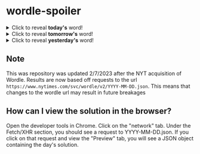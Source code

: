 # wordle-spoiler

<details>
  <summary>Click to reveal <b>today's</b> word!</summary>
  <br>
  <b> apart </b>
</details>

<details>
  <summary>Click to reveal <b>tomorrow's</b> word!</summary>
  <br>
  <b> piper </b>
</details>

<details>
  <summary>Click to reveal <b>yesterday's</b> word!</summary>
  <br>
  <b> heavy </b>
</details>

## Note
This was repository was updated 2/7/2023 after the NYT acquisition of Wordle. Results are now based off requests to the url `https://www.nytimes.com/svc/wordle/v2/YYYY-MM-DD.json`. This means that changes to the wordle url may result in future breakages

## How can I view the solution in the browser?
Open the developer tools in Chrome. Click on the "network" tab. Under the Fetch/XHR section, you should see a request to YYYY-MM-DD.json. If you click on that request and view the "Preview" tab, you will see a JSON object containing the day's solution.